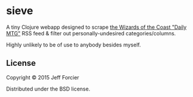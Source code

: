 # sieve

A tiny Clojure webapp designed to scrape [the Wizards of the Coast "Daily
MTG"](http://magic.wizards.com/en/articles/archive) RSS feed & filter out
personally-undesired categories/columns.

Highly unlikely to be of use to anybody besides myself.

## License

Copyright © 2015 Jeff Forcier

Distributed under the BSD license.
